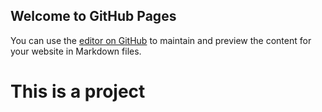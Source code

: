 ## Welcome to GitHub Pages

You can use the [editor on GitHub](https://github.com/Neil-seu/arch-installer-script/edit/master/README.md) to maintain and preview the content for your website in Markdown files.

<h1>This is a project</h1>

